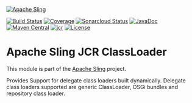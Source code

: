 [![Apache Sling](https://sling.apache.org/res/logos/sling.png)](https://sling.apache.org)

&#32;[![Build Status](https://ci-builds.apache.org/job/Sling/job/modules/job/sling-org-apache-sling-jcr-classloader/job/master/badge/icon)](https://ci-builds.apache.org/job/Sling/job/modules/job/sling-org-apache-sling-jcr-classloader/job/master/)&#32;[![Coverage](https://sonarcloud.io/api/project_badges/measure?project=apache_sling-org-apache-sling-jcr-classloader&metric=coverage)](https://sonarcloud.io/dashboard?id=apache_sling-org-apache-sling-jcr-classloader)&#32;[![Sonarcloud Status](https://sonarcloud.io/api/project_badges/measure?project=apache_sling-org-apache-sling-jcr-classloader&metric=alert_status)](https://sonarcloud.io/dashboard?id=apache_sling-org-apache-sling-jcr-classloader)&#32;[![JavaDoc](https://www.javadoc.io/badge/org.apache.sling/org.apache.sling.jcr.classloader.svg)](https://www.javadoc.io/doc/org.apache.sling/org.apache.sling.jcr.classloader)&#32;[![Maven Central](https://maven-badges.herokuapp.com/maven-central/org.apache.sling/org.apache.sling.jcr.classloader/badge.svg)](https://search.maven.org/#search%7Cga%7C1%7Cg%3A%22org.apache.sling%22%20a%3A%22org.apache.sling.jcr.classloader%22)&#32;[![jcr](https://sling.apache.org/badges/group-jcr.svg)](https://github.com/apache/sling-aggregator/blob/master/docs/groups/jcr.md) [![License](https://img.shields.io/badge/License-Apache%202.0-blue.svg)](https://www.apache.org/licenses/LICENSE-2.0)

# Apache Sling JCR ClassLoader

This module is part of the [Apache Sling](https://sling.apache.org) project.

Provides Support for delegate class loaders built dynamically.
Delegate class loaders supported are generic ClassLoader, OSGi
bundles and repository class loader.
